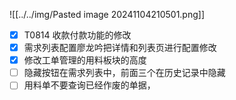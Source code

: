 ![[../../img/Pasted image 20241104210501.png]]
- [x] T0814 收款付款功能的修改
- [x] 需求列表配置廖龙吟把详情和列表页进行配置修改
- [x] 修改工单管理的用料板块的高度
- [ ] 隐藏按钮在需求列表中，前面三个在历史记录中隐藏
- [ ] 用料单不要查询已经作废的单据，